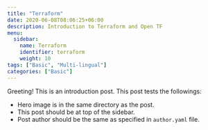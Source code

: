 ```yaml
---
title: "Terraform"
date: 2020-06-08T08:06:25+06:00
description: Introduction to Terraform and Open TF
menu:
  sidebar:
    name: Terraform
    identifier: terraform
    weight: 10
tags: ["Basic", "Multi-lingual"]
categories: ["Basic"]
---
```


Greeting! This is an introduction post. This post tests the followings:

- Hero image is in the same directory as the post.
- This post should be at top of the sidebar.
- Post author should be the same as specified in `author.yaml` file.